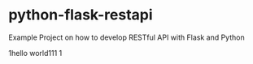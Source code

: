 # python-flask-restapi
Example Project on how to develop RESTful API with Flask and Python

1hello world111
1
